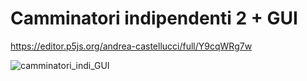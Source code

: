# Camminatori indipendenti 2 + GUI

https://editor.p5js.org/andrea-castellucci/full/Y9cqWRg7w

![camminatori_indi_GUI](https://user-images.githubusercontent.com/75098849/117214203-c7c6f200-adfc-11eb-8796-bb23a4d5edf2.jpg)

